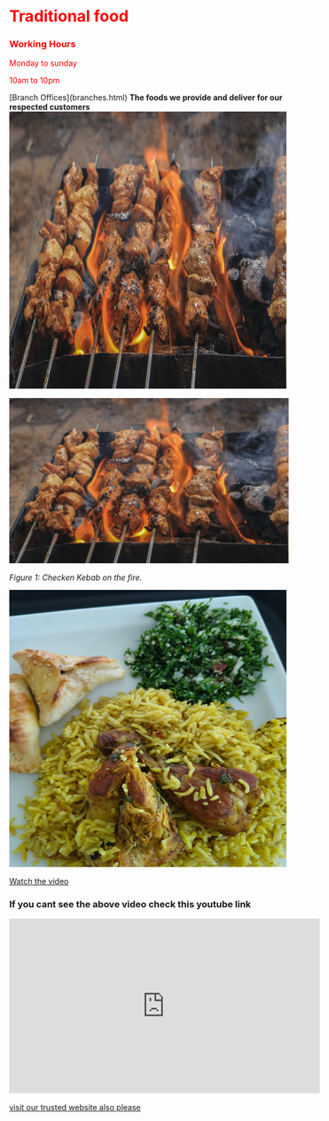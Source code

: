 <h1 style="color : red "> Traditional food  </h1>
<h3 style="color : red "> Working Hours  </h3>
<p style="color : red" >Monday to sunday  </p>
<p style="color : red" >10am to 10pm  </p>
[Branch Offices](branches.html)  
<b>The foods we provide and deliver for our respected customers</b>

<img src="ins-kebab2.jpg" alt="Kebab" width="500" height="500"/>

![Kebab](ins-kebab2.jpg)

*Figure 1: Checken Kebab on the fire.*

<img src="bryani.jpg" alt="Bryani" width="500" height="500"/>

[Watch the video](https://github.com/toyshop283/toyshop283.gethub.io/raw/main/web2-video1.mp4)


### If you cant see the above video check this youtube link 
<iframe width="560" height="315"
  src="https://www.youtube.com/embed/y_96MSTTrtA"
  title="YouTube video player"
  frameborder="0"
  allow="accelerometer; autoplay; clipboard-write; encrypted-media; gyroscope; picture-in-picture"
  allowfullscreen>
</iframe>

<a href="https://toyshop104.wordpress.com/?_gl=1*1os3wty*_gcl_au*NjQzOTAzMTY4LjE3NTE1MTU1NzQuMTg5Nzc5NDAxNC4xNzUxNTIwNTE4LjE3NTE1MjA3MzU." rel="noopener norefferrer">visit our trusted website also please </a>
